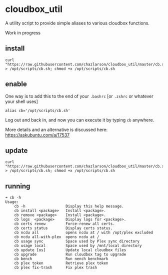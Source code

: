 # cloudbox_util
A utility script to provide simple aliases to various cloudbox functions.

Work in progress

## install

```
curl "https://raw.githubusercontent.com/chazlarson/cloudbox_util/master/cb.sh" > /opt/scripts/cb.sh; chmod +x /opt/scripts/cb.sh
```

## enable

One way is to add this to the end of your `.bashrc` [or `.zshrc` or whatever your shell uses]
```
alias cb='/opt/scripts/cb.sh'
```
Log out and back in, and now you can execute it by typing `cb` anywhere.

More details and an alternative is discussed here:
https://askubuntu.com/a/17537

## update

```
curl "https://raw.githubusercontent.com/chazlarson/cloudbox_util/master/cb.sh" > /opt/scripts/cb.sh; chmod +x /opt/scripts/cb.sh
```

## running
```
➜ cb -h
Usage:
    cb -h                  Display this help message.
    cb install <package>   Install <package>.
    cb remove <package>    Install <package>.
    cb logs  <package>     Display logs for <package>.
    cb certs renew         Force-renew all certs.
    cb certs status        Display certs status.
    cb ncdu all            opens ncdu at / with /opt/plex excluded
    cb ncdu all-with-plex  opens ncdu at /
    cb usage sync          Space used by Plex sync directory
    cb usage local         Space used by /mnt/local directory
    cb update [os]         Update local cloudbox files
    cb upgrade             Run cloudbox tag to upgrade
    cb bench               Run nench benchmark
    cb plex token          Retrieve plex token
    cb plex fix-trash      Fix plex trash
```
